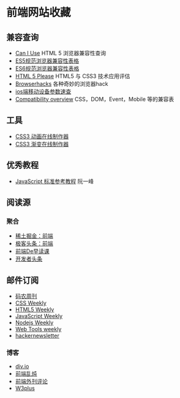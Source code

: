 # 前端网站收藏
## 兼容查询
* [Can I Use](http://caniuse.com/) HTML 5 浏览器兼容性查询
* [ES5规范浏览器兼容性表格](http://kangax.github.io/compat-table/es5/)
* [ES6规范浏览器兼容性表格](http://kangax.github.io/compat-table/es6/)
* [HTML 5 Please](http://html5please.com/) HTML5 与 CSS3 技术应用评估
* [Browserhacks](http://browserhacks.com/) 各种奇妙的浏览器hack
* [ios端移动设备参数速查](http://ivomynttinen.com/blog/the-ios-design-cheat-sheet-volume-2/)
* [Compatibility overview](http://www.quirksmode.org/compatibility.html) CSS，DOM，Event，Mobile 等的兼容表

## 工具
* [CSS3 动画在线制作器](http://ecd.tencent.com/css3/tools.html)
* [CSS3 渐变在线制作器](http://www.colorzilla.com/gradient-editor/)

## 优秀教程
* [JavaScript 标准参考教程](http://javascript.ruanyifeng.com/) 阮一峰

## 阅读源
### 聚合
* [稀土掘金：前端](http://gold.xitu.io/#/tag/%E5%89%8D%E7%AB%AF)
* [极客头条：前端](http://geek.csdn.net/forum/47?t=h)
* [前端De早读课](http://www.zaoduke.net/)
* [开发者头条](http://toutiao.io/)

## 邮件订阅
* [码农周刊](http://weekly.manong.io/)
* [CSS Weekly](http://css-weekly.com/)
* [HTML5 Weekly](http://html5weekly.com/)
* [JavaScript Weekly](http://javascriptweekly.com/)
* [Nodejs Weekly](http://nodeweekly.com/)
* [Web Tools weekly](http://webtoolsweekly.com/)
* [hackernewsletter](http://www.hackernewsletter.com/)


### 博客
* [div.io](http://div.io/)
* [前端乱炖](http://www.html-js.com/)
* [前端外刊评论](http://zhuanlan.zhihu.com/FrontendMagazine)
* [W3plus](http://www.w3cplus.com/)


